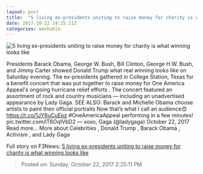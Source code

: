 ```yaml
---
layout: post
title:  "5 living ex-presidents uniting to raise money for charity is what winning looks like"
date: 2017-10-22 14:25:11Z
categories: mashable
---
```


![5 living ex-presidents uniting to raise money for charity is what winning looks like](https://i.amz.mshcdn.com/hK4MQW6SPrt1H9XNhW29hX-KLxM=/1200x630/2017%2F10%2F22%2F9c%2Fdb89e57793a04df08f3604cd73196555.9199c.png)

Presidents Barack Obama, George W. Bush, Bill Clinton, George H.W. Bush, and Jimmy Carter showed Donald Trump what real winning looks like on Saturday evening. The ex-presidents gathered in College Station, Texas for a benefit concert that was put together to raise money for One America Appeal's ongoing hurricane relief efforts . The concert featured an assortment of rock and country musicians — including an unadvertised appearance by Lady Gaga. SEE ALSO: Barack and Michelle Obama choose artists to paint their official portraits Now that’s what I call an audience😍 https://t.co/1JY6uCuEpz #OneAmericaAppeal performing in a few minutes! pic.twitter.com/lT6OqIVbD2 — xoxo, Gaga (@ladygaga) October 22, 2017 Read more... More about Celebrities , Donald Trump , Barack Obama , Activism , and Lady Gaga


Full story on F3News: [5 living ex-presidents uniting to raise money for charity is what winning looks like](http://www.f3nws.com/n/RDbQYG)

> Posted on: Sunday, October 22, 2017 2:25:11 PM
